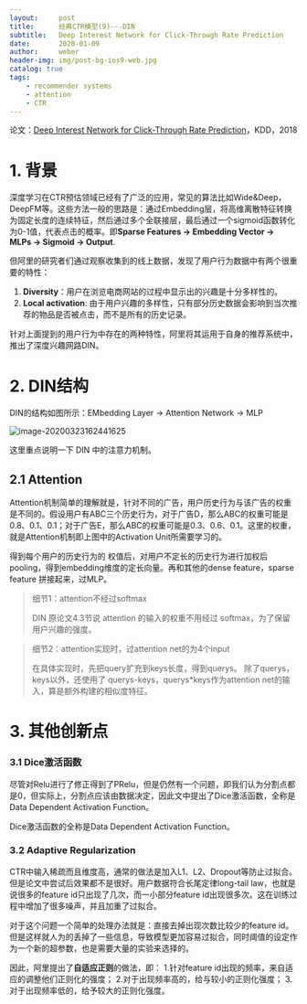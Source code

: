 ```yaml
---
layout:     post
title:      经典CTR模型(9)---DIN
subtitle:   Deep Interest Network for Click-Through Rate Prediction
date:       2020-01-09
author:     weber
header-img: img/post-bg-ios9-web.jpg
catalog: true
tags:
    - recommender systems
    - attention
    - CTR
---
```


论文：[Deep Interest Network for Click-Through Rate Prediction](http://xueshu.baidu.com/usercenter/paper/show?paperid=b623eda9a09041b1d61e39c9b81b4ac1&site=xueshu_se)，KDD，2018

# 1. 背景

深度学习在CTR预估领域已经有了广泛的应用，常见的算法比如Wide&Deep，DeepFM等。这些方法一般的思路是：通过Embedding层，将高维离散特征转换为固定长度的连续特征，然后通过多个全联接层，最后通过一个sigmoid函数转化为0-1值，代表点击的概率。即**Sparse Features -> Embedding Vector -> MLPs -> Sigmoid -> Output**.

但阿里的研究者们通过观察收集到的线上数据，发现了用户行为数据中有两个很重要的特性：

1. **Diversity**：用户在浏览电商网站的过程中显示出的兴趣是十分多样性的。
2. **Local activation**: 由于用户兴趣的多样性，只有部分历史数据会影响到当次推荐的物品是否被点击，而不是所有的历史记录。 

针对上面提到的用户行为中存在的两种特性，阿里将其运用于自身的推荐系统中，推出了深度兴趣网路DIN。

# 2. DIN结构

DIN的结构如图所示：EMbedding Layer -> Attention Network -> MLP

![image-20200323162441625](https://tva1.sinaimg.cn/large/00831rSTgy1gd3xuiiqyyj31i80t8qdn.jpg)

这里重点说明一下 DIN 中的注意力机制。

## 2.1 Attention 

Attention机制简单的理解就是，针对不同的广告，用户历史行为与该广告的权重是不同的。假设用户有ABC三个历史行为，对于广告D，那么ABC的权重可能是0.8、0.1、0.1；对于广告E，那么ABC的权重可能是0.3、0.6、0.1。这里的权重，就是Attention机制即上图中的Activation Unit所需要学习的。

得到每个用户的历史行为的 权值后，对用户不定长的历史行为进行加权后pooling，得到embedding维度的定长向量。再和其他的dense feature，sparse feature 拼接起来，过MLP。

> 细节1：attention不经过softmax
>
> DIN 原论文4.3节说 attention 的输入的权重不用经过 softmax，为了保留用户兴趣的强度。

> 细节2：attention实现时，过attention net的为4个input
>
> 在具体实现时，先把query扩充到keys长度，得到querys。 除了querys，keys以外，还使用了 querys-keys，querys*keys作为attention net的输入，算是额外构建的相似度特征。

# 3. 其他创新点

### 3.1  Dice激活函数

尽管对Relu进行了修正得到了PRelu，但是仍然有一个问题，即我们认为分割点都是0，但实际上，分割点应该由数据决定，因此文中提出了Dice激活函数，全称是Data Dependent Activation Function。

Dice激活函数的全称是Data Dependent Activation Function。

### 3.2  Adaptive Regularization

CTR中输入稀疏而且维度高，通常的做法是加入L1、L2、Dropout等防止过拟合。但是论文中尝试后效果都不是很好。用户数据符合长尾定律long-tail law，也就是说很多的feature id只出现了几次，而一小部分feature id出现很多次。这在训练过程中增加了很多噪声，并且加重了过拟合。

对于这个问题一个简单的处理办法就是：直接去掉出现次数比较少的feature id。但是这样就人为的丢掉了一些信息，导致模型更加容易过拟合，同时阈值的设定作为一个新的超参数，也是需要大量的实验来选择的。

因此，阿里提出了**自适应正则**的做法，即：
 1.针对feature id出现的频率，来自适应的调整他们正则化的强度；
 2.对于出现频率高的，给与较小的正则化强度；
 3.对于出现频率低的，给予较大的正则化强度。

